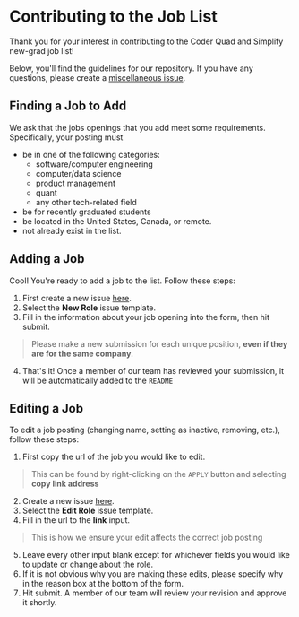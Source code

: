 # Contributing to the Job List
Thank you for your interest in contributing to the Coder Quad and Simplify new-grad job list!

Below, you'll find the guidelines for our repository. If you have any questions, please create a [miscellaneous issue](https://github.com/haydenthai/New-Grad-2025/issues/new/choose).

## Finding a Job to Add
We ask that the jobs openings that you add meet some requirements. Specifically, your posting must
- be in one of the following categories:
    - software/computer engineering
    - computer/data science
    - product management
    - quant
    - any other tech-related field
- be for recently graduated students
- be located in the United States, Canada, or remote.
- not already exist in the list.

## Adding a Job
Cool! You're ready to add a job to the list. Follow these steps:

1) First create a new issue [here](https://github.com/haydenthai/New-Grad-2025/issues/new/choose).
2) Select the **New Role** issue template.
3) Fill in the information about your job opening into the form, then hit submit.
> Please make a new submission for each unique position, **even if they are for the same company**.
4) That's it! Once a member of our team has reviewed your submission, it will be automatically added to the `README`

## Editing a Job
To edit a job posting (changing name, setting as inactive, removing, etc.), follow these steps:
1) First copy the url of the job you would like to edit.
> This can be found by right-clicking on the `APPLY` button and selecting **copy link address**
2) Create a new issue [here](https://github.com/haydenthai/New-Grad-2025/issues/new/choose).
3) Select the **Edit Role** issue template.
4) Fill in the url to the **link** input.
> This is how we ensure your edit affects the correct job posting
5) Leave every other input blank except for whichever fields you would like to update or change about the role.
6) If it is not obvious why you are making these edits, please specify why in the reason box at the bottom of the form.
7) Hit submit. A member of our team will review your revision and approve it shortly.
